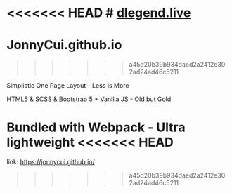 <<<<<<< HEAD
﻿# <a href="https://dlegend.live/">dlegend.live</a>
=======
# JonnyCui.github.io
>>>>>>> a45d20b39b934daed2a2412e302ad24ad46c5211

Simplistic One Page Layout - Less is More

HTML5 & SCSS & Bootstrap 5 + Vanilla JS - Old but Gold

Bundled with Webpack - Ultra lightweight
<<<<<<< HEAD
=======

link: https://jonnycui.github.io/
>>>>>>> a45d20b39b934daed2a2412e302ad24ad46c5211
